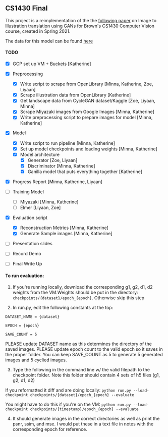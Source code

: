 ## CS1430 Final

This project is a reimplementation of the the [following paper](https://arxiv.org/pdf/2002.05638.pdf) on Image to Illustration translation using GANs for Brown's CS1430
Computer Vision course, created in Spring 2021. 


The data for this model can be found [here](https://github.com/artset/cs1430-final-data)


#### TODO
- [x] GCP set up VM + Buckets [Katherine]
- [x] Preprocessing 
  - [x] Write script to scrape from OpenLibrary [Minna, Katherine, Zoe, Liyaan]
  - [x] Scrape illustration data from OpenLibrary [Katherine]
  - [x] Get landscape data from CycleGAN dataset/Kaggle [Zoe, Liyaan, Minna]
  - [x] Scrape Miyazaki images from Google Images [Minna, Katherine]
  - [x] Write preprocessing script to prepare images for model  [Minna, Katherine]
- [x] Model 
  - [x] Write script to run pipeline [Minna, Katherine]
  - [x] Set up model checkpoints and loading weights [Minna, Katherine]
  - [x] Model architecture
    - [x] Generator [Zoe, Liyaan]
    - [x] Discriminator [Minna, Katherine]
    - [x] Ganilla model that puts everything together [Katherine]
- [x] Progress Report [Minna, Katherine, Liyaan]
- [ ] Training Model
  - [ ] Miyazaki [Minna, Katherine]
  - [ ] Elmer [Liyaan, Zoe]
- [x] Evaluation script
  - [x] Reconstruction Metrics [Minna, Katherine]
  - [x] Generate Sample images [Minna, Katherine]
- [ ] Presentation slides
- [ ] Record Demo
- [ ] Final Write Up




#### To run evaluation:

1) If you're running locally, download the corresponding g1, g2, d1, d2 weights from the VM.Weights should be put in the directory: `checkpoints/{dataset}/epoch_{epoch}`. Otherwise skip this step


2) In run.py, edit the following constants at the top:

```
DATASET_NAME = {dataset}

EPOCH = {epoch}

SAVE_COUNT = 5
```

  PLEASE update DATASET name as this determines the directory of the saved images.
  PLEASE update epoch count to the valid epoch so it saves in the proper folder.
  You can keep SAVE_COUNT as 5 to generate 5 generated images and 5 cyclied images.

3) Type the following in the command line w/ the valid filepath to the checkpoint folder.
Note this folder should contain 4 sets of h5 files (g1, g2, d1, d2)

If you reformatted it diff and are doing locally:
`python run.py --load-checkpoint checkpoints/{dataset}/epoch_{epoch} --evaluate`


You might have to do this if you're on the VM:
`python run.py --load-checkpoint checkpoints/{timestamp}/epoch_{epoch} --evaluate`


4) It should generate images in the correct directories as well as print the psnr, ssim, and mse.
I would put these in a text file in notes with the corresponding epoch for reference. 
